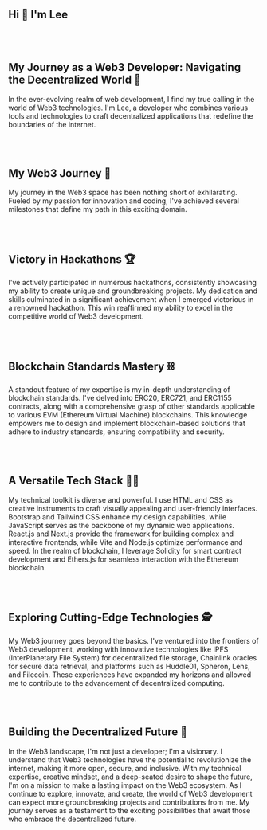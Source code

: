 
## Hi 👋 I'm Lee

<!-- <div align="center">
<img height="200" alt="PNG" align="center" src="./assets/Tebbo (2).png">
</div> -->
  
</br>
</br>

##  My Journey as a Web3 Developer: Navigating the Decentralized World 💬

In the ever-evolving realm of web development, I find my true calling in the world of Web3 technologies. 
I'm Lee, a developer who combines various tools and technologies to craft decentralized applications that redefine the boundaries of the internet.

</br>
</br>

## My Web3 Journey 🌱

My journey in the Web3 space has been nothing short of exhilarating. 
Fueled by my passion for innovation and coding, I've achieved several milestones that define my path in this exciting domain.

</br>
</br>

## Victory in Hackathons 🏆

I've actively participated in numerous hackathons, consistently showcasing my ability to create unique and groundbreaking projects. 
My dedication and skills culminated in a significant achievement when I emerged victorious in a renowned hackathon. 
This win reaffirmed my ability to excel in the competitive world of Web3 development.

</br>
</br>

## Blockchain Standards Mastery ⛓️

A standout feature of my expertise is my in-depth understanding of blockchain standards. 
I've delved into ERC20, ERC721, and ERC1155 contracts, along with a comprehensive grasp of other standards applicable to various EVM (Ethereum Virtual Machine) blockchains. 
This knowledge empowers me to design and implement blockchain-based solutions that adhere to industry standards, ensuring compatibility and security.

</br>
</br>

## A Versatile Tech Stack 👨‍💻

My technical toolkit is diverse and powerful. 
I use HTML and CSS as creative instruments to craft visually appealing and user-friendly interfaces. 
Bootstrap and Tailwind CSS enhance my design capabilities, while JavaScript serves as the backbone of my dynamic web applications. 
React.js and Next.js provide the framework for building complex and interactive frontends, while Vite and Node.js optimize performance and speed. 
In the realm of blockchain, I leverage Solidity for smart contract development and Ethers.js for seamless interaction with the Ethereum blockchain.

</br>
</br>

## Exploring Cutting-Edge Technologies 🕵️

My Web3 journey goes beyond the basics. I've ventured into the frontiers of Web3 development, working with innovative technologies like IPFS (InterPlanetary File System) for decentralized file storage, 
Chainlink oracles for secure data retrieval, and platforms such as Huddle01, Spheron, Lens, and Filecoin. 
These experiences have expanded my horizons and allowed me to contribute to the advancement of decentralized computing.

</br>
</br>

## Building the Decentralized Future 🧱

In the Web3 landscape, I'm not just a developer; I'm a visionary. 
I understand that Web3 technologies have the potential to revolutionize the internet, making it more open, secure, and inclusive. 
With my technical expertise, creative mindset, and a deep-seated desire to shape the future, I'm on a mission to make a lasting impact on the Web3 ecosystem.
As I continue to explore, innovate, and create, the world of Web3 development can expect more groundbreaking projects and contributions from me. 
My journey serves as a testament to the exciting possibilities that await those who embrace the decentralized future.
